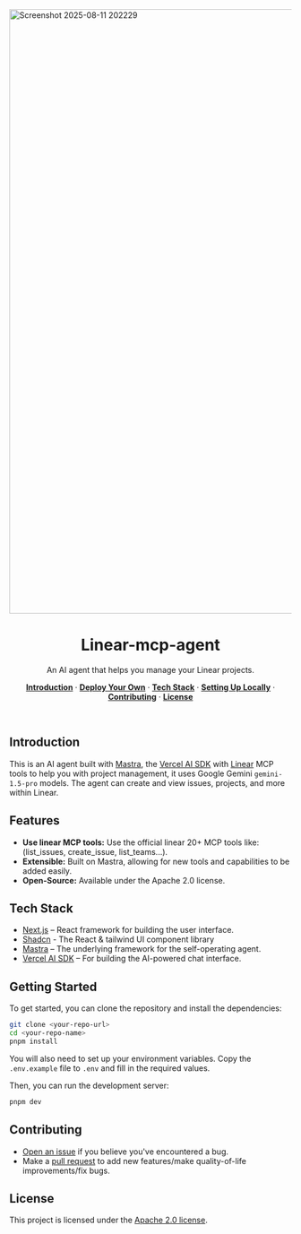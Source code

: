 <img width="1919" height="1079" alt="Screenshot 2025-08-11 202229" src="https://github.com/user-attachments/assets/6c662f7a-9eec-41b6-81bb-4642190825ec" />
<h1 align="center">Linear-mcp-agent</h1>

<p align="center">
  An AI agent that helps you manage your Linear projects.
</p>

<p align="center">
  <a href="#introduction"><strong>Introduction</strong></a> ·
  <a href="#features"><strong>Deploy Your Own</strong></a> ·
  <a href="#tech-stack"><strong>Tech Stack</strong></a> ·
  <a href="#getting-started"><strong>Setting Up Locally</strong></a> ·
  <a href="#contributing"><strong>Contributing</strong></a> ·
  <a href="#license"><strong>License</strong></a>
</p>
<br/>

## Introduction

This is an AI agent built with [Mastra](https://mastra.io), the [Vercel AI SDK](https://sdk.vercel.ai/docs) with [Linear](https://linear.app) MCP tools to help you with project management, it uses Google Gemini `gemini-1.5-pro` models. The agent can create and view issues, projects, and more within Linear.

## Features

- **Use linear MCP tools:** Use the official linear 20+ MCP tools like: (list_issues, create_issue, list_teams...).
- **Extensible:** Built on Mastra, allowing for new tools and capabilities to be added easily.
- **Open-Source:** Available under the Apache 2.0 license.

## Tech Stack

- [Next.js](https://nextjs.org/) – React framework for building the user interface.
- [Shadcn](https://ui.shadcn.com/) - The React & tailwind UI component library
- [Mastra](https://mastra.io) – The underlying framework for the self-operating agent.
- [Vercel AI SDK](https://sdk.vercel.ai/docs) – For building the AI-powered chat interface.

## Getting Started

To get started, you can clone the repository and install the dependencies:

```bash
git clone <your-repo-url>
cd <your-repo-name>
pnpm install
```

You will also need to set up your environment variables. Copy the `.env.example` file to `.env` and fill in the required values.

Then, you can run the development server:

```bash
pnpm dev
```

## Contributing

- [Open an issue](https://github.com/HaythemLazaar/linear-mcp-agent/issues) if you believe you've encountered a bug.
- Make a [pull request](https://github.com/HaythemLazaar/linear-mcp-agent/pull) to add new features/make quality-of-life improvements/fix bugs.

## License

This project is licensed under the [Apache 2.0 license](https://github.com/HaythemLazaar/linear-mcp-agent/blob/main/LICENSE).
